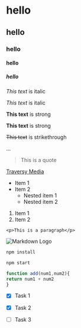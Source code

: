<!-- Heading -->

# hello

## hello

### hello

#### hello

##### hello

<!-- Italic -->

_This text_ is italic

_This text_ is italic

<!-- Strong -->

**This text** is strong

**This text** is strong

<!-- Strikethrough -->

~~This text~~ is strikethrough

<!-- Horizontal -->

...

<!-- Blockquote -->

> This is a quote

<!-- Links -->

[Traversy Media](https://www.youtube.com/watch?v=HUBNt18RFbo)

<!-- UL -->

- Item 1
- Item 2
  - Nested item 1
  - Nested item 2

<!-- OL -->

1. Item 1
2. Item 2

<!-- Inline Code Block -->

`<p>This is a paragraph</p>`

<!-- Images -->

![Markdown Logo](https://logowik.com/content/uploads/images/apple8110.logowik.com.webp)

<!-- Code Block -->

```bash
npm install

npm start
```

```Javascript
function add(num1,num2){
return num1 + num2
}
```

<!-- Task Lists -->

- [x] Task 1

* [x] Task 2

* [ ] Task 3
